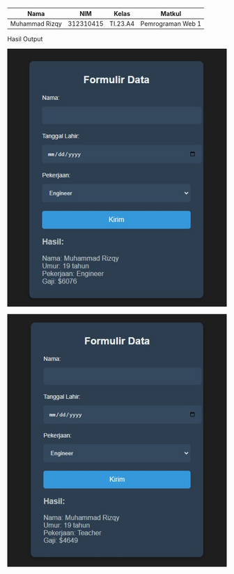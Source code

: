| Nama                    | NIM        | Kelas   | Matkul            |
|-------------------------|------------|---------|-------------------|
| Muhammad Rizqy | 312310415  | TI.23.A4| Pemrograman Web 1 |

Hasil Output

![alt text](https://github.com/Rizqy679/Lab7Web./blob/main/1.jpg)

![alt text](https://github.com/Rizqy679/Lab7Web./blob/main/2.jpg)
